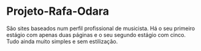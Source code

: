 # Projeto-Rafa-Odara
São sites baseados num perfil profissional de musicista. Há o seu primeiro estágio com apenas duas páginas e o seu segundo estágio com cinco. Tudo ainda muito simples e sem estilização.
